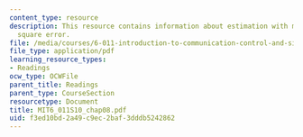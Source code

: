 ```yaml
---
content_type: resource
description: This resource contains information about estimation with minimum mean
  square error.
file: /media/courses/6-011-introduction-to-communication-control-and-signal-processing-spring-2010/f3ed10bd2a49c9ec2baf3dddb5242862_MIT6_011S10_chap08.pdf
file_type: application/pdf
learning_resource_types:
- Readings
ocw_type: OCWFile
parent_title: Readings
parent_type: CourseSection
resourcetype: Document
title: MIT6_011S10_chap08.pdf
uid: f3ed10bd-2a49-c9ec-2baf-3dddb5242862
---
```

